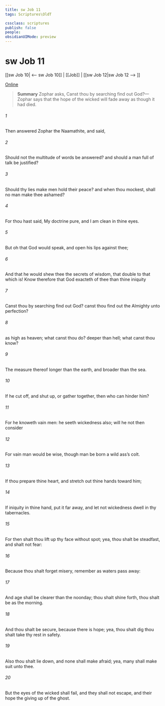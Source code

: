 ```yaml
---
title: sw Job 11
tags: Scriptures\OldT

cssclass: scriptures
publish: false
people:
obsidianUIMode: preview
---
```


# sw Job 11
[[sw Job 10| <-- sw Job 10]] | [[Job]] | [[sw Job 12|sw Job 12 --> ]]

[Online](https://churchofjesuschrist.org/study/scriptures/ot/job/11?lang=eng)

> __Summary__
Zophar asks, Canst thou by searching find out God?—Zophar says that the hope of the wicked will fade away as though it had died.

###### 1 
Then answered Zophar the Naamathite, and said,

###### 2 
Should not the multitude of words be answered? and should a man full of talk be justified?

###### 3 
Should thy lies make men hold their peace? and when thou mockest, shall no man make thee ashamed?

###### 4 
For thou hast said, My doctrine  pure, and I am clean in thine eyes.

###### 5 
But oh that God would speak, and open his lips against thee;

###### 6 
And that he would shew thee the secrets of wisdom, that  double to that which is! Know therefore that God exacteth of thee  than thine iniquity 

###### 7 
Canst thou by searching find out God? canst thou find out the Almighty unto perfection?

###### 8 
 as high as heaven; what canst thou do? deeper than hell; what canst thou know?

###### 9 
The measure thereof  longer than the earth, and broader than the sea.

###### 10 
If he cut off, and shut up, or gather together, then who can hinder him?

###### 11 
For he knoweth vain men: he seeth wickedness also; will he not then consider 

###### 12 
For vain man would be wise, though man be born  a wild ass’s colt.

###### 13 
If thou prepare thine heart, and stretch out thine hands toward him;

###### 14 
If iniquity  in thine hand, put it far away, and let not wickedness dwell in thy tabernacles.

###### 15 
For then shalt thou lift up thy face without spot; yea, thou shalt be steadfast, and shalt not fear:

###### 16 
Because thou shalt forget  misery,  remember  as waters  pass away:

###### 17 
And  age shall be clearer than the noonday; thou shalt shine forth, thou shalt be as the morning.

###### 18 
And thou shalt be secure, because there is hope; yea, thou shalt dig  thou shalt take thy rest in safety.

###### 19 
Also thou shalt lie down, and none shall make  afraid; yea, many shall make suit unto thee.

###### 20 
But the eyes of the wicked shall fail, and they shall not escape, and their hope  the giving up of the ghost.

